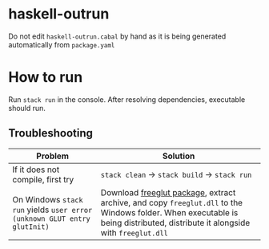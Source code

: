 # haskell-outrun

Do not edit `haskell-outrun.cabal` by hand as it is being generated automatically from `package.yaml`

# How to run
Run `stack run` in the console. After resolving dependencies, executable should run.

## Troubleshooting
| Problem | Solution |
| - | - |
| If it does not compile, first try | `stack clean` -> `stack build` -> `stack run` |
|  On Windows `stack run` yields `user error (unknown GLUT entry glutInit)` | Download [freeglut package](https://www.transmissionzero.co.uk/software/freeglut-devel/), extract archive, and copy `freeglut.dll` to the Windows folder. When executable is being distributed, distribute it alongside with `freeglut.dll` |